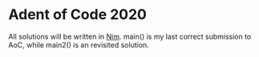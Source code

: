 # Adent of Code 2020

All solutions will be written in [Nim](https://nim-lang.org/). main() is my last correct submission to AoC, while main2() is an revisited solution. 